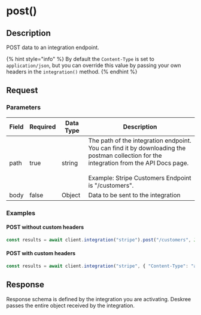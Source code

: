 # post()

## Description

POST data to an integration endpoint.

{% hint style="info" %}
By default the `Content-Type` is set to `application/json`, but you can override this value by passing your own headers in the `integration()` method.
{% endhint %}

## Request

### Parameters

<table><thead><tr><th>Field</th><th data-type="checkbox">Required</th><th>Data Type</th><th>Description</th></tr></thead><tbody><tr><td>path</td><td>true</td><td>string</td><td>The path of the integration endpoint. You can find it by downloading the postman collection for the integration from the API Docs page.<br><br>Example: Stripe Customers Endpoint is "/customers".</td></tr><tr><td>body</td><td>false</td><td>Object</td><td>Data to be sent to the integration</td></tr></tbody></table>

### Examples

#### POST without custom headers

```javascript
const results = await client.integration("stripe").post("/customers", JSON.stringify({ email: "customer@email.com" }));
```

#### POST with custom headers

```javascript
const results = await client.integration("stripe", { "Content-Type": "application/x-www-form-urlencoded" }).post("/customers", JSON.stringify({ email: "customer@email.com" }));
```

## Response

Response schema is defined by the integration you are activating. Deskree passes the entire object received by the integration.
